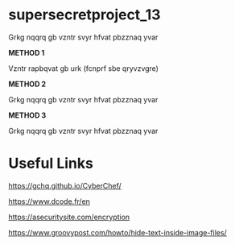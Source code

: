 # supersecretproject_13
Grkg nqqrq gb vzntr svyr hfvat pbzznaq yvar

**METHOD 1**

Vzntr rapbqvat gb urk (fcnprf sbe qryvzvgre)

**METHOD 2**

Grkg nqqrq gb vzntr svyr hfvat pbzznaq yvar

**METHOD 3**

Grkg nqqrq gb vzntr svyr hfvat pbzznaq yvar

# Useful Links
https://gchq.github.io/CyberChef/

https://www.dcode.fr/en

https://asecuritysite.com/encryption

https://www.groovypost.com/howto/hide-text-inside-image-files/

